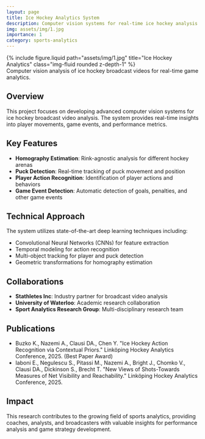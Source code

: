 ```yaml
---
layout: page
title: Ice Hockey Analytics System
description: Computer vision systems for real-time ice hockey analysis including player tracking, action recognition, and game event detection
img: assets/img/1.jpg
importance: 1
category: sports-analytics
---
```


<div class="row">
    <div class="col-sm mt-3 mt-md-0">
        {% include figure.liquid path="assets/img/1.jpg" title="Ice Hockey Analytics" class="img-fluid rounded z-depth-1" %}
    </div>
</div>
<div class="caption">
    Computer vision analysis of ice hockey broadcast videos for real-time game analytics.
</div>

## Overview

This project focuses on developing advanced computer vision systems for ice hockey broadcast video analysis. The system provides real-time insights into player movements, game events, and performance metrics.

## Key Features

- **Homography Estimation**: Rink-agnostic analysis for different hockey arenas
- **Puck Detection**: Real-time tracking of puck movement and position
- **Player Action Recognition**: Identification of player actions and behaviors
- **Game Event Detection**: Automatic detection of goals, penalties, and other game events

## Technical Approach

The system utilizes state-of-the-art deep learning techniques including:
- Convolutional Neural Networks (CNNs) for feature extraction
- Temporal modeling for action recognition
- Multi-object tracking for player and puck detection
- Geometric transformations for homography estimation

## Collaborations

- **Stathletes Inc**: Industry partner for broadcast video analysis
- **University of Waterloo**: Academic research collaboration
- **Sport Analytics Research Group**: Multi-disciplinary research team

## Publications

- Buzko K., Nazemi A., Clausi DA., Chen Y. "Ice Hockey Action Recognition via Contextual Priors." Linköping Hockey Analytics Conference, 2025. (Best Paper Award)
- Iaboni E., Negulescu S., Pitassi M., Nazemi A., Bright J., Chomko V., Clausi DA., Dickinson S., Brecht T. "New Views of Shots-Towards Measures of Net Visibility and Reachability." Linköping Hockey Analytics Conference, 2025.

## Impact

This research contributes to the growing field of sports analytics, providing coaches, analysts, and broadcasters with valuable insights for performance analysis and game strategy development. 
